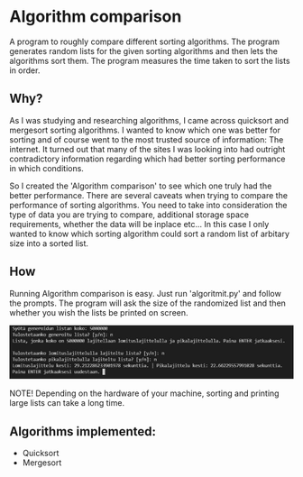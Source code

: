 # Algorithm comparison

A program to roughly compare different sorting algorithms. The program generates random lists for the given sorting algorithms and then lets the algorithms sort them. The program measures the time taken to sort the lists in order.  

## Why?  

As I was studying and researching algorithms, I came across quicksort and mergesort sorting algorithms. I wanted to know which one was better for sorting and of course went to the most trusted source of information: The internet. It turned out that many of the sites I was looking into had outright contradictory information regarding which had better sorting performance in which conditions.  

So I created the 'Algorithm comparison' to see which one truly had the better performance. There are several caveats when trying to compare the performance of sorting algorithms. You need to take into consideration the type of data you are trying to compare, additional storage space requirements, whether the data will be inplace etc... In this case I only wanted to know which sorting algorithm could sort a random list of arbitary size into a sorted list.  

## How  

Running Algorithm comparison is easy. Just run 'algoritmit.py' and follow the prompts. The program will ask the size of the randomized list and then whether you wish the lists be printed on screen.  

![Running the program](img/example.jpg)  

NOTE! Depending on the hardware of your machine, sorting and printing large lists can take a long time.  

## Algorithms implemented:  

* Quicksort  
* Mergesort  
